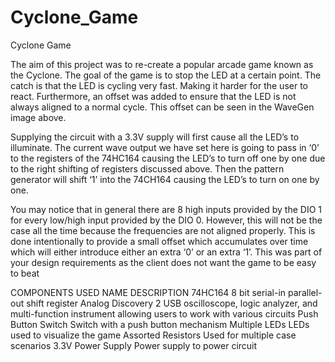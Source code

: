 # Cyclone_Game
Cyclone Game


The aim of this project was to re-create a popular arcade game known as the Cyclone. The goal of the game is to stop the LED at a certain point. The catch is that the LED is cycling very fast. Making it harder for the user to react. Furthermore, an offset was added to ensure that the LED is not always aligned to a normal cycle. This offset can be seen in the WaveGen image above.

Supplying the circuit with a 3.3V supply will first cause all the LED’s to illuminate. The current wave output we have set here is going to pass in ‘0’ to the registers of the 74HC164 causing the LED’s to turn off one by one due to the right shifting of registers discussed above. Then the pattern generator will shift ‘1’ into the 74CH164 causing the LED’s to turn on one by one.

You may notice that in general there are 8 high inputs provided by the DIO 1 for every low/high input provided by the DIO 0. However, this will not be the case all the time because the frequencies are not aligned properly. This is done intentionally to provide a small offset which accumulates over time which will either introduce either an extra ‘0’ or an extra ‘1’. This was part of your design requirements as the client does not want the game to be easy to beat

COMPONENTS USED
NAME	DESCRIPTION
74HC164	8 bit serial-in parallel-out shift register
Analog Discovery 2	USB oscilloscope, logic analyzer, and multi-function instrument allowing users to work with various circuits
Push Button Switch	Switch with a push button mechanism
Multiple LEDs	LEDs used to visualize the game
Assorted Resistors	Used for multiple case scenarios
3.3V Power Supply	Power supply to power circuit
